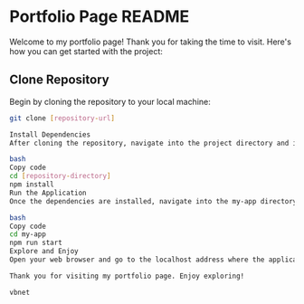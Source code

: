 # Portfolio Page README

Welcome to my portfolio page! Thank you for taking the time to visit. Here's how you can get started with the project:

## Clone Repository
Begin by cloning the repository to your local machine:

```bash
git clone [repository-url]

Install Dependencies
After cloning the repository, navigate into the project directory and install the necessary dependencies:

bash
Copy code
cd [repository-directory]
npm install
Run the Application
Once the dependencies are installed, navigate into the my-app directory and start the application:

bash
Copy code
cd my-app
npm run start
Explore and Enjoy
Open your web browser and go to the localhost address where the application is running. Explore the portfolio page, and if you have any feedback or suggestions, feel free to share them!

Thank you for visiting my portfolio page. Enjoy exploring!

vbnet
